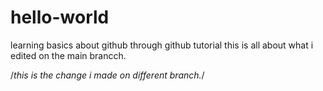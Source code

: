 # hello-world
learning basics about github
through github tutorial
this is all about what i edited on the main brancch.



/*this is the change i made on different branch.*/
